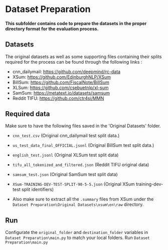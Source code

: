 # Dataset Preparation
#### This subfolder contains code to prepare the datasets in the proper directory format for the evaluation process. 

## Datasets 
The original datasets as well as some supporting files containing their splits required for the process can be found through the following links :

* cnn_dailymail: https://github.com/deepmind/rc-data
* XSum: https://github.com/EdinburghNLP/XSum
* BillSum: https://github.com/FiscalNote/BillSum
* XLSum: https://github.com/csebuetnlp/xl-sum
* SamSum: https://metatext.io/datasets/samsum
* Reddit TIFU: https://github.com/ctr4si/MMN

## Required data
Make sure to have the following files saved in the 'Original Datasets' folder.

* `cnn_test.csv` (Original cnn_dailymail test split data.)
* `us_test_data_final_OFFICIAL.jsonl` (Original BillSum test split data.)
* `english_test.jsonl` (Original XLSum test split data)
* `tifu_all_tokenized_and_filtered.json` (Reddit TIFU original data)
* `samsum_test.json` (Original SamSum test split data)
* `XSum-TRAINING-DEV-TEST-SPLIT-90-5-5.json` (Original XSum training-dev-test split identifiers)

* Also make sure to extract all the  `.summary` files from XSum under the `Dataset Preparation\Original Datasets\xsum\en\raw` directory.

## Run
Configurate the `original_folder` and `destination_folder` variables in `Dataset Preparation\main.py` to match your local folders.
Run `Dataset Preparation\main.py`
